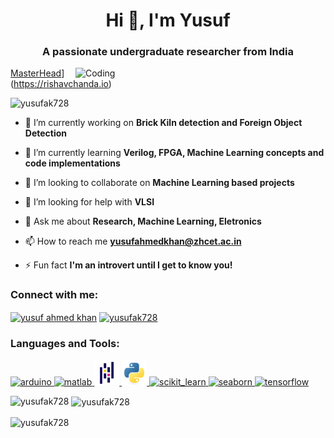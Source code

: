 <h1 align="center">Hi 👋, I'm Yusuf</h1>
<h3 align="center">A passionate undergraduate researcher from India</h3>
<img align="right" alt="Coding" width="400" src="https://www.sayyadimran.com/wp-content/uploads/2021/02/senior-front-end-developer-openings-1.gif">

[MasterHead](https://tenor.com/2CCv.gif)](https://rishavchanda.io)
<p align="left"> <img src="https://komarev.com/ghpvc/?username=yusufak728&label=Profile%20views&color=0e75b6&style=flat" alt="yusufak728" /> </p>

- 🔭 I’m currently working on **Brick Kiln detection and Foreign Object Detection**

- 🌱 I’m currently learning **Verilog, FPGA, Machine Learning concepts and code implementations**

- 👯 I’m looking to collaborate on **Machine Learning based projects**

- 🤝 I’m looking for help with **VLSI**

- 💬 Ask me about **Research, Machine Learning, Eletronics**

- 📫 How to reach me **yusufahmedkhan@zhcet.ac.in**

- ⚡ Fun fact **I'm an introvert until I get to know you!**

<h3 align="left">Connect with me:</h3>
<p align="left">
<a href="https://linkedin.com/in/yusuf ahmed khan" target="blank"><img align="center" src="https://raw.githubusercontent.com/rahuldkjain/github-profile-readme-generator/master/src/images/icons/Social/linked-in-alt.svg" alt="yusuf ahmed khan" height="30" width="40" /></a>
<a href="https://instagram.com/yusufak728" target="blank"><img align="center" src="https://raw.githubusercontent.com/rahuldkjain/github-profile-readme-generator/master/src/images/icons/Social/instagram.svg" alt="yusufak728" height="30" width="40" /></a>
</p>

<h3 align="left">Languages and Tools:</h3>
<p align="left"> <a href="https://www.arduino.cc/" target="_blank" rel="noreferrer"> <img src="https://cdn.worldvectorlogo.com/logos/arduino-1.svg" alt="arduino" width="40" height="40"/> </a> <a href="https://www.mathworks.com/" target="_blank" rel="noreferrer"> <img src="https://upload.wikimedia.org/wikipedia/commons/2/21/Matlab_Logo.png" alt="matlab" width="40" height="40"/> </a> <a href="https://pandas.pydata.org/" target="_blank" rel="noreferrer"> <img src="https://raw.githubusercontent.com/devicons/devicon/2ae2a900d2f041da66e950e4d48052658d850630/icons/pandas/pandas-original.svg" alt="pandas" width="40" height="40"/> </a> <a href="https://www.python.org" target="_blank" rel="noreferrer"> <img src="https://raw.githubusercontent.com/devicons/devicon/master/icons/python/python-original.svg" alt="python" width="40" height="40"/> </a> <a href="https://scikit-learn.org/" target="_blank" rel="noreferrer"> <img src="https://upload.wikimedia.org/wikipedia/commons/0/05/Scikit_learn_logo_small.svg" alt="scikit_learn" width="40" height="40"/> </a> <a href="https://seaborn.pydata.org/" target="_blank" rel="noreferrer"> <img src="https://seaborn.pydata.org/_images/logo-mark-lightbg.svg" alt="seaborn" width="40" height="40"/> </a> <a href="https://www.tensorflow.org" target="_blank" rel="noreferrer"> <img src="https://www.vectorlogo.zone/logos/tensorflow/tensorflow-icon.svg" alt="tensorflow" width="40" height="40"/> </a> </p>

<p><img align="left" src="https://github-readme-stats.vercel.app/api/top-langs?username=yusufak728&show_icons=true&locale=en&layout=compact" alt="yusufak728" /></p>

<p>&nbsp;<img align="center" src="https://github-readme-stats.vercel.app/api?username=yusufak728&show_icons=true&locale=en" alt="yusufak728" /></p>

<p><img align="center" src="https://github-readme-streak-stats.herokuapp.com/?user=yusufak728&" alt="yusufak728" /></p>
